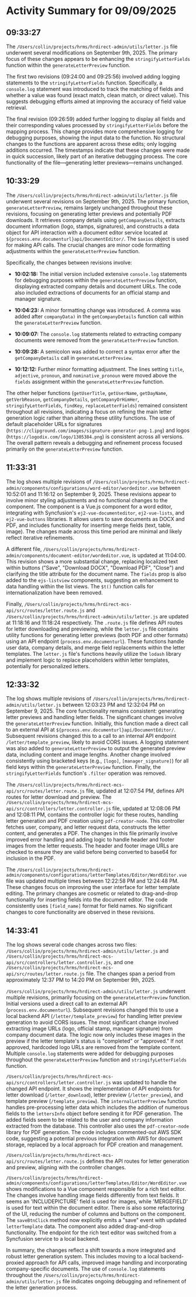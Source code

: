 # Activity Summary for 09/09/2025

## 09:33:27
The `/Users/collin/projects/hrms/hrdirect-admin/utils/letter.js` file underwent several modifications on September 9th, 2025.  The primary focus of these changes appears to be enhancing the `stringifyLetterFields` function within the `generateLetterPreview` function.

The first two revisions (09:24:00 and 09:25:56) involved adding logging statements to the `stringifyLetterFields` function.  Specifically, a `console.log` statement was introduced to track the matching of fields and whether a value was found (exact match, clean match, or direct value). This suggests debugging efforts aimed at improving the accuracy of field value retrieval.

The final revision (09:26:59) added further logging to display all fields and their corresponding values processed by `stringifyLetterFields` before the mapping process. This change provides more comprehensive logging for debugging purposes, showing the input data to the function.  No structural changes to the functions are apparent across these edits; only logging additions occurred.  The timestamps indicate that these changes were made in quick succession, likely part of an iterative debugging process. The core functionality of the file—generating letter previews—remains unchanged.


## 10:33:29
The `/Users/collin/projects/hrms/hrdirect-admin/utils/letter.js` file underwent several revisions on September 9th, 2025.  The primary function, `generateLetterPreview`,  remains largely unchanged throughout these revisions, focusing on generating letter previews and potentially PDF downloads.  It retrieves company details using `getCompanyDetails`, extracts document information (logo, stamps, signatures), and constructs a data object for API interaction with a document editor service located at `${process.env.documenturl}api/DocumentEditor/`.  The `$axios` object is used for making API calls.  The crucial changes are minor code formatting adjustments within the `generateLetterPreview` function.

Specifically, the changes between revisions involve:

* **10:02:18:** The initial version included extensive `console.log` statements for debugging purposes within the `generateLetterPreview` function, displaying extracted company details and document URLs.  The code also included extractions of documents for an official stamp and manager signature.

* **10:04:23:** A minor formatting change was introduced. A comma was added after `companyData)` in the `getCompanyDetails` function call within the `generateLetterPreview` function.

* **10:09:07:** The `console.log` statements related to extracting company documents were removed from the `generateLetterPreview` function.

* **10:09:28:**  A semicolon was added to correct a syntax error after the `getCompanyDetails` call in `generateLetterPreview`.

* **10:12:12:** Further minor formatting adjustment.  The lines setting `title`, `adjective`, `pronoun`, and `nominative_pronoun` were moved above the `fields` assignment within the `generateLetterPreview` function.

The other helper functions (`getUserTitle`, `getUserName`, `getDayName`, `getVerbReason`, `getCompanyDetails`, `getCompanyOrHimHer`, `stringifyLetterFields`, `findKey`, `replaceLetterFields`) remained consistent throughout all revisions, indicating a focus on refining the main letter generation logic rather than altering these utility functions.  The use of default placeholder URLs for signatures (`https://clipground.com/images/signature-generator-png-1.png`) and logos (`https://logodix.com/logo/1305384.png`) is consistent across all versions.  The overall pattern reveals a debugging and refinement process focused primarily on the `generateLetterPreview` function.


## 11:33:31
The log shows multiple revisions of `/Users/collin/projects/hrms/hrdirect-admin/components/configurations/word-editor/wordeditor.vue`  between 10:52:01 and 11:16:12 on September 9, 2025.  These revisions appear to involve minor styling adjustments and no functional changes to the component. The component is a Vue.js component for a word editor, integrating with Syncfusion's `ej2-vue-documenteditor`, `ej2-vue-lists`, and `ej2-vue-buttons` libraries.  It allows users to save documents as DOCX and PDF,  and includes functionality for inserting merge fields (text, table, image).  The changes made across this time period are minimal and likely reflect iterative refinements.

A different file, `/Users/collin/projects/hrms/hrdirect-admin/components/document-editor/wordeditor.vue`, is updated at 11:04:00. This revision shows a more substantial change, replacing localized text within buttons ("Save", "Download DOCX", "Download PDF", "Close") and clarifying the title attribute for the document name.  The `fields` prop is also added to the `ejs-listview` components, suggesting an enhancement to data handling within the list views.  The `$t()` function calls for internationalization have been removed.

Finally, `/Users/collin/projects/hrms/hrdirect-mcs-api/src/routes/letter.route.js`  and `/Users/collin/projects/hrms/hrdirect-admin/utils/letter.js` are updated at 11:18:16 and 11:18:24 respectively.  The `.route.js` file defines API routes for letter downloading and previewing, while the `letter.js` file contains utility functions for generating letter previews (both PDF and other formats) using an API endpoint (`process.env.documenturl`). These functions handle user data, company details, and merge field replacements within the letter templates.  The `letter.js` file's functions heavily utilize the `lodash` library and implement logic to replace placeholders within letter templates, potentially for personalized letters.


## 12:33:32
The log shows multiple revisions of `/Users/collin/projects/hrms/hrdirect-admin/utils/letter.js` between 12:03:23 PM and 12:32:04 PM on September 9, 2025.  The core functionality remains consistent: generating letter previews and handling letter fields.  The significant changes involve the `generateLetterPreview` function.  Initially, this function made a direct call to an external API at  `${process.env.documenturl}api/DocumentEditor/`.  Subsequent revisions changed this to a call to an internal API endpoint `/letter/template_preview`, likely to avoid CORS issues. A logging statement was also added to `generateLetterPreview` to output the generated preview data, including content and image lengths. Another change involved consistently using bracketed keys (e.g., `[logo]`, `[manager_signature]`) for all field keys within the `generateLetterPreview` function. Finally,  the `stringifyLetterFields` function's `.filter` operation was removed.

The `/Users/collin/projects/hrms/hrdirect-mcs-api/src/routes/letter.route.js` file, updated at 12:07:54 PM, defines API routes for letter download and preview. The  `/Users/collin/projects/hrms/hrdirect-mcs-api/src/controllers/letter.controller.js` file, updated at 12:08:06 PM and 12:08:11 PM, contains the controller logic for these routes,  handling letter generation and PDF creation using `pdf-creator-node`.  This controller fetches user, company, and letter request data, constructs the letter content, and generates a PDF. The changes in this file primarily involve improved error handling and adding logic to handle header and footer images from the letter requests.  The header and footer image URLs are checked to ensure they are valid before being converted to base64 for inclusion in the PDF.

The `/Users/collin/projects/hrms/hrdirect-admin/components/configurations/letterTemplates/Editor/WordEditor.vue` file was updated multiple times between 12:22:58 PM and 12:24:48 PM. These changes focus on improving the user interface for letter template editing.  The primary changes are cosmetic or related to drag-and-drop functionality for inserting fields into the document editor.  The code consistently uses  `[field_name]` format for field names.  No significant changes to core functionality are observed in these revisions.


## 14:33:41
The log shows several code changes across two files: `/Users/collin/projects/hrms/hrdirect-admin/utils/letter.js` and `/Users/collin/projects/hrms/hrdirect-mcs-api/src/controllers/letter.controller.js`, and one `/Users/collin/projects/hrms/hrdirect-mcs-api/src/routes/letter.route.js` file.  The changes span a period from approximately 12:37 PM to 14:20 PM on September 9th, 2025.

`/Users/collin/projects/hrms/hrdirect-admin/utils/letter.js` underwent multiple revisions, primarily focusing on the `generateLetterPreview` function.  Initial versions used a direct call to an external API (`process.env.documenturl`). Subsequent revisions changed this to use a local backend API (`/letter/template_preview`) for handling letter preview generation to avoid CORS issues. The most significant change involved extracting image URLs (logo, official stamp, manager signature) from company document data.  The logic now only includes these images in the preview if the letter template's status is "completed" or "approved."  If not approved, hardcoded logo URLs are removed from the template content.  Multiple `console.log` statements were added for debugging purposes throughout the `generateLetterPreview` function and `stringifyLetterFields` function.

`/Users/collin/projects/hrms/hrdirect-mcs-api/src/controllers/letter.controller.js` was updated to handle the changed API endpoint. It shows the implementation of API endpoints for letter download (`/letter_download`), letter preview (`/letter_preview`), and template preview (`/template_preview`).  The `internalLetterPreview` function handles pre-processing letter data which includes the addition of numerous fields to the `lettersInfo` object before sending it for PDF generation.  The added fields seem to be related to the user and company information extracted from the database.  This controller also uses the `pdf-creator-node` library for PDF generation. The code includes commented-out AWS SDK code, suggesting a potential previous integration with AWS for document storage, replaced by a local approach for PDF creation and management.

`/Users/collin/projects/hrms/hrdirect-mcs-api/src/routes/letter.route.js` defines the API routes for letter generation and preview, aligning with the controller changes.

`/Users/collin/projects/hrms/hrdirect-admin/components/configurations/letterTemplates/Editor/WordEditor.vue` shows modifications to a Vue component responsible for a rich text editor. The changes involve handling image fields differently from text fields. It seems an 'INCLUDEPICTURE' field is used for images, while 'MERGEFIELD' is used for text within the document editor.  There is also some refactoring of the UI, reducing the number of columns and buttons on the component. The  `saveBtnClick` method now explicitly emits a "save" event with updated `letterTemplate` data.  The component also added drag-and-drop functionality.  The endpoint for the rich text editor was switched from a Syncfusion service to a local backend.

In summary, the changes reflect a shift towards a more integrated and robust letter generation system. This includes moving to a local backend-proxied approach for API calls, improved image handling and incorporating company-specific documents. The use of `console.log` statements throughout the `/Users/collin/projects/hrms/hrdirect-admin/utils/letter.js` file indicates ongoing debugging and refinement of the letter generation process.
